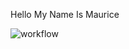 Hello My Name Is Maurice

![workflow](https://github.com/<Mawa-Jr>/<devops>/actions/workflows/main.yml/badge.svg)